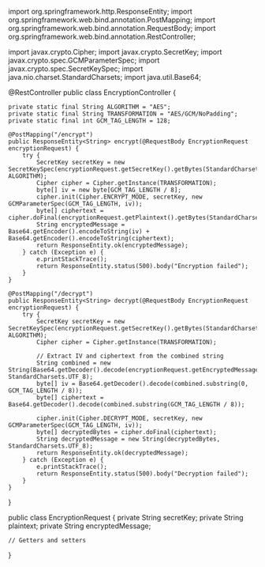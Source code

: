 import org.springframework.http.ResponseEntity;
import org.springframework.web.bind.annotation.PostMapping;
import org.springframework.web.bind.annotation.RequestBody;
import org.springframework.web.bind.annotation.RestController;

import javax.crypto.Cipher;
import javax.crypto.SecretKey;
import javax.crypto.spec.GCMParameterSpec;
import javax.crypto.spec.SecretKeySpec;
import java.nio.charset.StandardCharsets;
import java.util.Base64;

@RestController
public class EncryptionController {

    private static final String ALGORITHM = "AES";
    private static final String TRANSFORMATION = "AES/GCM/NoPadding";
    private static final int GCM_TAG_LENGTH = 128;

    @PostMapping("/encrypt")
    public ResponseEntity<String> encrypt(@RequestBody EncryptionRequest encryptionRequest) {
        try {
            SecretKey secretKey = new SecretKeySpec(encryptionRequest.getSecretKey().getBytes(StandardCharsets.UTF_8), ALGORITHM);
            Cipher cipher = Cipher.getInstance(TRANSFORMATION);
            byte[] iv = new byte[GCM_TAG_LENGTH / 8];
            cipher.init(Cipher.ENCRYPT_MODE, secretKey, new GCMParameterSpec(GCM_TAG_LENGTH, iv));
            byte[] ciphertext = cipher.doFinal(encryptionRequest.getPlaintext().getBytes(StandardCharsets.UTF_8));
            String encryptedMessage = Base64.getEncoder().encodeToString(iv) + Base64.getEncoder().encodeToString(ciphertext);
            return ResponseEntity.ok(encryptedMessage);
        } catch (Exception e) {
            e.printStackTrace();
            return ResponseEntity.status(500).body("Encryption failed");
        }
    }

    @PostMapping("/decrypt")
    public ResponseEntity<String> decrypt(@RequestBody EncryptionRequest encryptionRequest) {
        try {
            SecretKey secretKey = new SecretKeySpec(encryptionRequest.getSecretKey().getBytes(StandardCharsets.UTF_8), ALGORITHM);
            Cipher cipher = Cipher.getInstance(TRANSFORMATION);

            // Extract IV and ciphertext from the combined string
            String combined = new String(Base64.getDecoder().decode(encryptionRequest.getEncryptedMessage()), StandardCharsets.UTF_8);
            byte[] iv = Base64.getDecoder().decode(combined.substring(0, GCM_TAG_LENGTH / 8));
            byte[] ciphertext = Base64.getDecoder().decode(combined.substring(GCM_TAG_LENGTH / 8));

            cipher.init(Cipher.DECRYPT_MODE, secretKey, new GCMParameterSpec(GCM_TAG_LENGTH, iv));
            byte[] decryptedBytes = cipher.doFinal(ciphertext);
            String decryptedMessage = new String(decryptedBytes, StandardCharsets.UTF_8);
            return ResponseEntity.ok(decryptedMessage);
        } catch (Exception e) {
            e.printStackTrace();
            return ResponseEntity.status(500).body("Decryption failed");
        }
    }
}



public class EncryptionRequest {
    private String secretKey;
    private String plaintext;
    private String encryptedMessage;

    // Getters and setters
}
